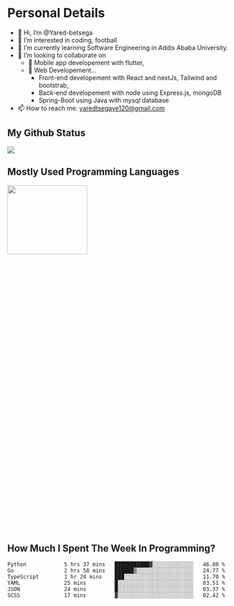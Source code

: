 <h1>Personal Details</h1>

- 👋 Hi, I’m @Yared-betsega
- 👀 I’m interested in coding, football
- 🌱 I’m currently learning Software Engineering in Addis Ababa University.
- 💞️ I’m looking to collaborate on
  - 💞️ Mobile app developement with flutter, 
  - 💞️ Web Developement...
    - Front-end developement with React and nextJs, Tailwind and bootstrab, 
    - Back-end developement with node using Express.js, mongoDB
    - Spring-Boot using Java with mysql database
- 📫 How to reach me: yaredtsegaye120@gmail.com

<h2>My Github Status</h2>
<img src = "https://github-readme-stats.vercel.app/api?username=Yared-betsega&&show_icons=true&title_color=ffffff&icon_color=bb2acf&text_color=daf7dc&bg_color=151515"/>

<h2>Mostly Used Programming Languages</h2>
<img  src="https://wakatime.com/share/@yared/2ea83f02-29da-45b1-ac83-e77e61ce9fc0.svg" width = "60%" height = "20%"/>



<h2>How Much I Spent The Week In Programming?</h2>
<!--START_SECTION:waka-->

```text
Python            5 hrs 37 mins   ███████████▓░░░░░░░░░░░░░   46.80 %
Go                2 hrs 58 mins   ██████▒░░░░░░░░░░░░░░░░░░   24.77 %
TypeScript        1 hr 24 mins    ███░░░░░░░░░░░░░░░░░░░░░░   11.70 %
YAML              25 mins         █░░░░░░░░░░░░░░░░░░░░░░░░   03.51 %
JSON              24 mins         █░░░░░░░░░░░░░░░░░░░░░░░░   03.37 %
SCSS              17 mins         ▓░░░░░░░░░░░░░░░░░░░░░░░░   02.42 %
```

<!--END_SECTION:waka-->

